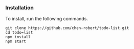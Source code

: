 ### Installation

To install, run the following commands. 

```
git clone https://github.com/chen-robert/todo-list.git
cd todo=list
npm install
npm start
```